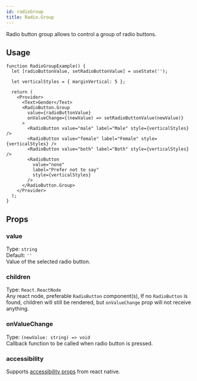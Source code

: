 ```yaml
---
id: radioGroup
title: Radio.Group
---
```


Radio button group allows to control a group of radio buttons.

## Usage

```tsx live
function RadioGroupExample() {
  let [radioButtonValue, setRadioButtonValue] = useState('');

  let verticalStyles = { marginVertical: 5 };

  return (
    <Provider>
      <Text>Gender</Text>
      <RadioButton.Group
        value={radioButtonValue}
        onValueChange={(newValue) => setRadioButtonValue(newValue)}
      >
        <RadioButton value="male" label="Male" style={verticalStyles} />
        <RadioButton value="female" label="Female" style={verticalStyles} />
        <RadioButton value="both" label="Both" style={verticalStyles} />
        <RadioButton
          value="none"
          label="Prefer not to say"
          style={verticalStyles}
        />
      </RadioButton.Group>
    </Provider>
  );
}
```

## Props

### value

Type: `string`  
Default: `''`  
Value of the selected radio button.

### children

Type: `React.ReactNode`  
Any react node, preferable `RadioButton` component(s), If no `RadioButton` is found, children will still be rendered, but `onValueChange` prop will not receive anything.

### onValueChange

Type: `(newValue: string) => void`  
Callback function to be called when radio button is pressed.

### accessibility

Supports [accessibility props](https://reactnative.dev/docs/accessibility) from react native.
